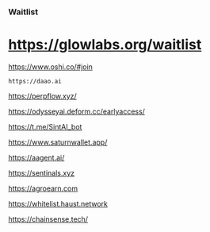 ### Waitlist
# https://glowlabs.org/waitlist

https://www.oshi.co/#join
```
https://daao.ai
```
https://perpflow.xyz/

https://odysseyai.deform.cc/earlyaccess/

https://t.me/SintAI_bot

https://www.saturnwallet.app/

https://aagent.ai/

https://sentinals.xyz

https://agroearn.com

https://whitelist.haust.network

https://chainsense.tech/
